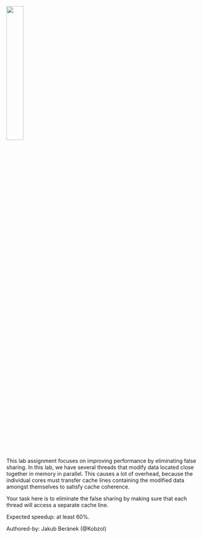 [<img src="https://drive.google.com/uc?export=view&id=1xYhEv7la96grMjUSyFNryQPOEONUl4vV" width="30%">](https://www.youtube.com/watch?v=uRmQSHsZoxE&list=PLRWO2AL1QAV6bJAU2kgB4xfodGID43Y5d)


This lab assignment focuses on improving performance by eliminating false sharing. In this lab, we
have several threads that modify data located close together in memory in parallel. This causes a lot
of overhead, because the individual cores must transfer cache lines containing the modified data amongst
themselves to satisfy cache coherence.

Your task here is to eliminate the false sharing by making sure that each thread will access a separate
cache line.

Expected speedup: at least 60%.

Authored-by: Jakub Beránek (@Kobzol)